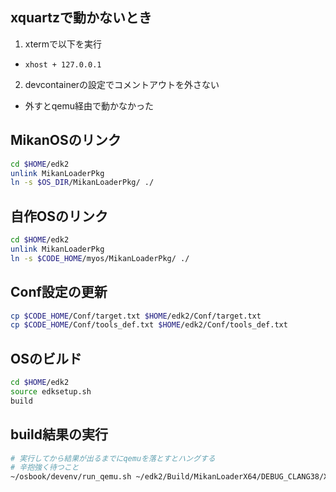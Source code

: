 ## xquartzで動かないとき

1. xtermで以下を実行
  - `xhost + 127.0.0.1`
2. devcontainerの設定でコメントアウトを外さない
  - 外すとqemu経由で動かなかった

## MikanOSのリンク

```bash
cd $HOME/edk2
unlink MikanLoaderPkg
ln -s $OS_DIR/MikanLoaderPkg/ ./
```

## 自作OSのリンク

```bash
cd $HOME/edk2
unlink MikanLoaderPkg
ln -s $CODE_HOME/myos/MikanLoaderPkg/ ./
```

## Conf設定の更新

```bash
cp $CODE_HOME/Conf/target.txt $HOME/edk2/Conf/target.txt
cp $CODE_HOME/Conf/tools_def.txt $HOME/edk2/Conf/tools_def.txt
```

## OSのビルド

```bash
cd $HOME/edk2
source edksetup.sh
build
```

## build結果の実行

```bash
# 実行してから結果が出るまでにqemuを落とすとハングする
# 辛抱強く待つこと
~/osbook/devenv/run_qemu.sh ~/edk2/Build/MikanLoaderX64/DEBUG_CLANG38/X64/Loader.efi
```